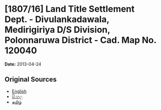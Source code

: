 # [1807/16] Land Title Settlement Dept. - Divulankadawala, Medirigiriya D/S Division, Polonnaruwa District - Cad. Map No. 120040

**Date:** 2013-04-24

## Original Sources

- [English](https://documents.gov.lk/view/extra-gazettes/2013/4/1807-16_E.pdf)
- [සිංහල](https://documents.gov.lk/view/extra-gazettes/2013/4/1807-16_S.pdf)
- [தமிழ்](https://documents.gov.lk/view/extra-gazettes/2013/4/1807-16_T.pdf)
